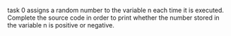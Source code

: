 task 0 assigns a random number to the variable n each time it is executed. Complete the source code in order to print whether the number stored in the variable n is positive or negative.
